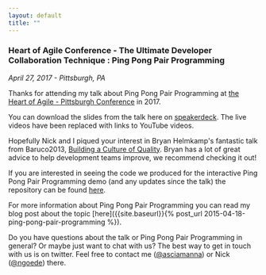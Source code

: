 ```yaml
---
layout: default
title: ""
---
```

### Heart of Agile Conference - The Ultimate Developer Collaboration Technique : Ping Pong Pair Programming
_April 27, 2017 - Pittsburgh, PA_

Thanks for attending my talk about Ping Pong Pair Programming at [the Heart of Agile - Pittsburgh Conference](http://heartofagile.com/heart-of-agile-conferences/heart-of-agile-pittsburgh-2017/) in 2017. 

You can download the slides from the talk here on [speakerdeck](https://speakerdeck.com/asciamanna/ping-pong-pair-programming-heart-of-agile-pittsburgh-2017). The live videos have been replaced with links to YouTube videos.
<script async class="speakerdeck-embed" data-id="8e5d493fd0594394aeb901faf1c359ee" data-ratio="1.77777777777778" src="//speakerdeck.com/assets/embed.js"></script>

Hopefully Nick and I piqued your interest in Bryan Helmkamp's fantastic  talk from Baruco2013, [Building a Culture of Quality](https://www.youtube.com/watch?v=Jsi1YTkXwxA). Bryan has a lot of great advice to help development teams improve, we recommend checking it out! 

If you are interested in seeing the code we produced for the interactive Ping Pong Pair Programming demo (and any updates since the talk) the repository can be found [here](https://github.com/asciamanna/ping-pong-pair-programming-talk).

For more information about Ping Pong Pair Programming you can read my blog post about the topic [here]({{site.baseurl}}{% post_url 2015-04-18-ping-pong-pair-programming %}).

Do you have questions about the talk or Ping Pong Pair Programming in general? Or maybe just want to chat with us? The best way to get in touch with us is on twitter. Feel free to contact me ([@asciamanna](https://www.twitter.com/asciamanna)) or Nick ([@ngoede](https://www.twitter.com/ngoede)) there. 